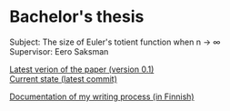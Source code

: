 # Bachelor's thesis

Subject: The size of Euler's totient function when n → ∞  
Supervisor: Eero Saksman

[Latest verion of the paper (version 0.1)](https://github.com/ellikiiski/Bachelors-thesis-2021-MAT/blob/master/Versiohistoria/version-0.1.pdf)  
[Current state (latest commit)](https://github.com/ellikiiski/Bachelors-thesis-2021-MAT/blob/master/Kehitys/kandi.pdf)

[Documentation of my writing process (in Finnish)](https://github.com/ellikiiski/Bachelors-thesis-2021-MAT/blob/master/Dokumentointi.md)


